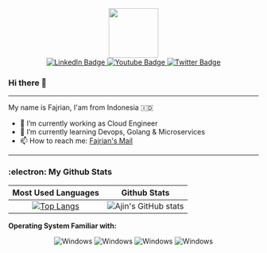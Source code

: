 <div id="header" align="center">
  <img src="https://media.giphy.com/media/M9gbBd9nbDrOTu1Mqx/giphy.gif" width="100"/>
</div>
<div id="badges" align="center">
  <a href="https://www.linkedin.com/in/fajrian-ichlasul/">
    <img src="https://img.shields.io/badge/LinkedIn-blue?style=for-the-badge&logo=linkedin&logoColor=white" alt="LinkedIn Badge"/>
  </a>
  <a href="https://www.youtube.com/channel/UC1eIXQn849N6kvmCCx53AJQ">
    <img src="https://img.shields.io/badge/YouTube-red?style=for-the-badge&logo=youtube&logoColor=white" alt="Youtube Badge"/>
  </a>
  <a href="https://twitter.com/ajinfajrian">
    <img src="https://img.shields.io/badge/Twitter-blue?style=for-the-badge&logo=twitter&logoColor=white" alt="Twitter Badge"/>
  </a>
</div>

### Hi there 👋
---
My name is Fajrian, I'am from Indonesia :indonesia:	

- 🔭 I’m currently working as Cloud Engineer
- 🌱 I’m currently learning Devops, Golang & Microservices
- 📫 How to reach me: [Fajrian's Mail](mailto:fajrian@ajinfajrian.id)

---
### :electron:	 My Github Stats
Most Used Languages             |  Github Stats
:-------------------------:|:-------------------------:
[![Top Langs](https://github-readme-stats.vercel.app/api/top-langs/?username=ajinfajrian&layout=compact&theme=github_dark&hide_title=true)](https://github.com/ajinfajrian/github-readme-stats) | ![Ajin's GitHub stats](https://github-readme-stats.vercel.app/api?username=ajinfajrian&show_icons=true&theme=github_dark&count_private=true&include_all_commits=true&hide=prs&hide_title=true)

**Operating System Familiar with:**
<p style="text-align:center">
  <img alt="Windows" src="https://img.shields.io/badge/Windows-0078D6?style=for-the-badge&logo=windows&logoColor=white" />
  <img alt="Windows" src="https://img.shields.io/badge/Ubuntu-E95420?style=for-the-badge&logo=ubuntu&logoColor=white" />
  <img alt="Windows" src="https://img.shields.io/badge/Red%20Hat-EE0000?style=for-the-badge&logo=redhat&logoColor=white" />
  <img alt="Windows" src="https://img.shields.io/badge/Arch_Linux-1793D1?style=for-the-badge&logo=arch-linux&logoColor=white" />
</p>

